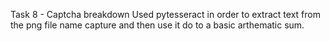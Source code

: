 Task 8 - Captcha breakdown
Used pytesseract in order to extract text from the png file name capture and then use it do to a basic arthematic sum.
